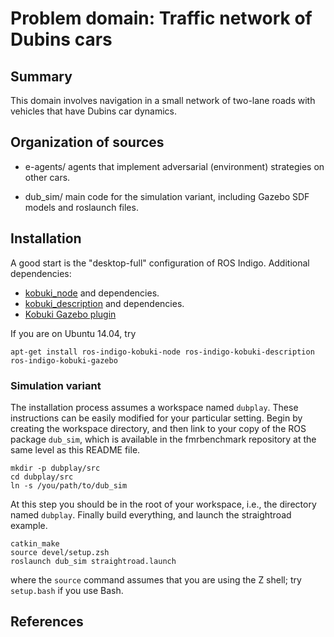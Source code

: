 Problem domain: Traffic network of Dubins cars
==============================================

Summary
-------

This domain involves navigation in a small network of two-lane roads with
vehicles that have Dubins car dynamics.


Organization of sources
-----------------------

* e-agents/ agents that implement adversarial (environment) strategies on other cars.

* dub_sim/ main code for the simulation variant, including Gazebo SDF models and
  roslaunch files.


Installation
------------

A good start is the "desktop-full" configuration of ROS Indigo.  Additional
dependencies:
* [kobuki_node](http://wiki.ros.org/kobuki_node) and dependencies.
* [kobuki_description](http://wiki.ros.org/kobuki_description) and dependencies.
* [Kobuki Gazebo plugin](http://wiki.ros.org/kobuki_gazebo_plugins)

If you are on Ubuntu 14.04, try

    apt-get install ros-indigo-kobuki-node ros-indigo-kobuki-description ros-indigo-kobuki-gazebo


### Simulation variant

The installation process assumes a workspace named `dubplay`.  These
instructions can be easily modified for your particular setting.  Begin by
creating the workspace directory, and then link to your copy of the ROS package
`dub_sim`, which is available in the fmrbenchmark repository at the same level
as this README file.

    mkdir -p dubplay/src
    cd dubplay/src
    ln -s /you/path/to/dub_sim

At this step you should be in the root of your workspace, i.e., the directory
named `dubplay`.  Finally build everything, and launch the straightroad example.

    catkin_make
    source devel/setup.zsh
    roslaunch dub_sim straightroad.launch

where the `source` command assumes that you are using the Z shell; try
`setup.bash` if you use Bash.


References
----------

